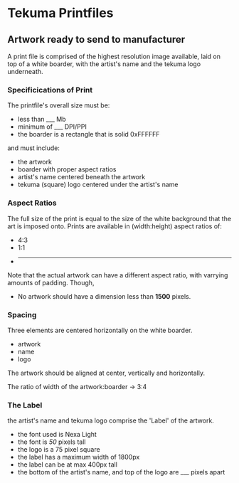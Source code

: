 # Tekuma Printfiles

## Artwork ready to send to manufacturer
A print file is comprised of the highest resolution image available, laid on
top of a white boarder, with the artist's name and the tekuma logo underneath.

### Specificications of Print
The printfile's overall size must be:
- less than ___ Mb
- minimum of ___ DPI/PPI
- the boarder is a rectangle that is solid 0xFFFFFF

and must include:
- the artwork
- boarder with proper aspect ratios
- artist's name centered beneath the artwork
- tekuma (square) logo centered under the artist's name

### Aspect Ratios

The full size of the print is equal to the size of the white background that the
art is imposed onto. Prints are available in (width:height) aspect ratios of:
- 4:3
- 1:1
- ___


 Note that the actual artwork can have a different aspect ratio, with varrying
 amounts of padding. Though,
- No artwork should have a dimension less than __1500__ pixels.

### Spacing
Three elements are centered horizontally on the white boarder.
- artwork
- name
- logo

The artwork should be aligned at center, vertically and horizontally.

The ratio of width of the  artwork:boarder ->  3:4

### The Label

the artist's name and tekuma logo comprise the 'Label' of the artwork.
- the font used is Nexa Light
- the font is _50_ pixels tall
- the logo is a 75 pixel square
- the label has a maximum width of 1800px
- the label can be at max 400px tall
- the bottom of the artist's name, and top of the logo are ___ pixels apart

